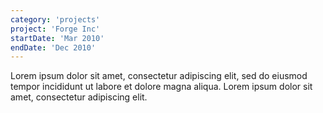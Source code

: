 ```yaml
---
category: 'projects'
project: 'Forge Inc'
startDate: 'Mar 2010'
endDate: 'Dec 2010'
---
```


Lorem ipsum dolor sit amet, consectetur adipiscing elit, sed do eiusmod tempor incididunt ut labore et dolore magna aliqua. Lorem ipsum dolor sit amet, consectetur adipiscing elit.
